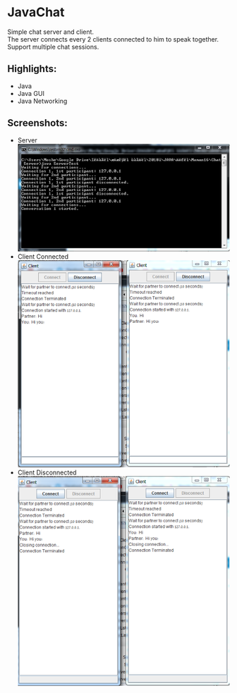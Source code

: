 # JavaChat


Simple chat server and client.  
The server connects every 2 clients connected to him to speak together. Support multiple chat sessions.  

## Highlights:
* Java
* Java GUI
* Java Networking

## Screenshots:  
* Server  
	![](./pictures/Chat-server.png "Server")  
* Client Connected  
	![](./pictures/chat-clients.png "Client Connected")  
* Client Disconnected  
	![](./pictures/Client-disconnected.png "Client Disconnected")  